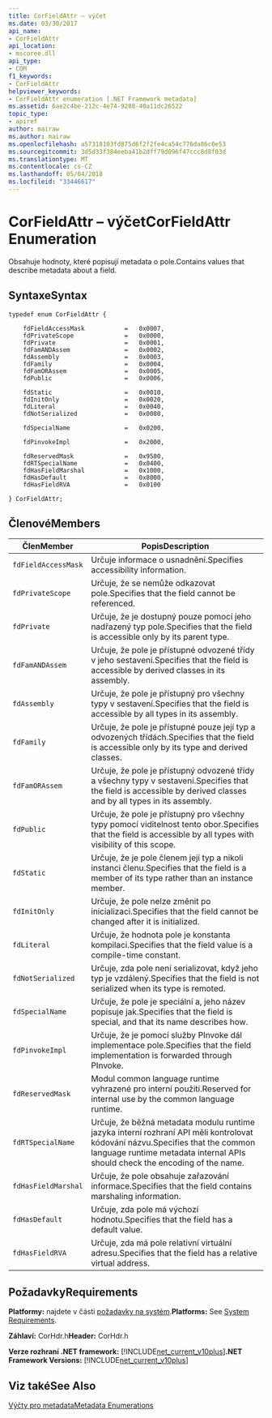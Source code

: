 ```yaml
---
title: CorFieldAttr – výčet
ms.date: 03/30/2017
api_name:
- CorFieldAttr
api_location:
- mscoree.dll
api_type:
- COM
f1_keywords:
- CorFieldAttr
helpviewer_keywords:
- CorFieldAttr enumeration [.NET Framework metadata]
ms.assetid: 6ae2c4be-212c-4e74-9288-40a11dc26522
topic_type:
- apiref
author: mairaw
ms.author: mairaw
ms.openlocfilehash: a57318103fd875d6f2f2fe4ca54c776da86c0e53
ms.sourcegitcommit: 3d5d33f384eeba41b2dff79d096f47ccc8d8f03d
ms.translationtype: MT
ms.contentlocale: cs-CZ
ms.lasthandoff: 05/04/2018
ms.locfileid: "33446617"
---
```

# <a name="corfieldattr-enumeration"></a><span data-ttu-id="11921-102">CorFieldAttr – výčet</span><span class="sxs-lookup"><span data-stu-id="11921-102">CorFieldAttr Enumeration</span></span>
<span data-ttu-id="11921-103">Obsahuje hodnoty, které popisují metadata o pole.</span><span class="sxs-lookup"><span data-stu-id="11921-103">Contains values that describe metadata about a field.</span></span>  
  
## <a name="syntax"></a><span data-ttu-id="11921-104">Syntaxe</span><span class="sxs-lookup"><span data-stu-id="11921-104">Syntax</span></span>  
  
```  
typedef enum CorFieldAttr {  
  
    fdFieldAccessMask           =   0x0007,  
    fdPrivateScope              =   0x0000,  
    fdPrivate                   =   0x0001,  
    fdFamANDAssem               =   0x0002,  
    fdAssembly                  =   0x0003,  
    fdFamily                    =   0x0004,  
    fdFamORAssem                =   0x0005,  
    fdPublic                    =   0x0006,  
  
    fdStatic                    =   0x0010,  
    fdInitOnly                  =   0x0020,  
    fdLiteral                   =   0x0040,  
    fdNotSerialized             =   0x0080,  
  
    fdSpecialName               =   0x0200,  
  
    fdPinvokeImpl               =   0x2000,  
  
    fdReservedMask              =   0x9500,  
    fdRTSpecialName             =   0x0400,  
    fdHasFieldMarshal           =   0x1000,  
    fdHasDefault                =   0x8000,  
    fdHasFieldRVA               =   0x0100  
  
} CorFieldAttr;  
```  
  
## <a name="members"></a><span data-ttu-id="11921-105">Členové</span><span class="sxs-lookup"><span data-stu-id="11921-105">Members</span></span>  
  
|<span data-ttu-id="11921-106">Člen</span><span class="sxs-lookup"><span data-stu-id="11921-106">Member</span></span>|<span data-ttu-id="11921-107">Popis</span><span class="sxs-lookup"><span data-stu-id="11921-107">Description</span></span>|  
|------------|-----------------|  
|`fdFieldAccessMask`|<span data-ttu-id="11921-108">Určuje informace o usnadnění.</span><span class="sxs-lookup"><span data-stu-id="11921-108">Specifies accessibility information.</span></span>|  
|`fdPrivateScope`|<span data-ttu-id="11921-109">Určuje, že se nemůže odkazovat pole.</span><span class="sxs-lookup"><span data-stu-id="11921-109">Specifies that the field cannot be referenced.</span></span>|  
|`fdPrivate`|<span data-ttu-id="11921-110">Určuje, že je dostupný pouze pomocí jeho nadřazený typ pole.</span><span class="sxs-lookup"><span data-stu-id="11921-110">Specifies that the field is accessible only by its parent type.</span></span>|  
|`fdFamANDAssem`|<span data-ttu-id="11921-111">Určuje, že pole je přístupné odvozené třídy v jeho sestavení.</span><span class="sxs-lookup"><span data-stu-id="11921-111">Specifies that the field is accessible by derived classes in its assembly.</span></span>|  
|`fdAssembly`|<span data-ttu-id="11921-112">Určuje, že pole je přístupný pro všechny typy v sestavení.</span><span class="sxs-lookup"><span data-stu-id="11921-112">Specifies that the field is accessible by all types in its assembly.</span></span>|  
|`fdFamily`|<span data-ttu-id="11921-113">Určuje, že pole je přístupné pouze její typ a odvozených třídách.</span><span class="sxs-lookup"><span data-stu-id="11921-113">Specifies that the field is accessible only by its type and derived classes.</span></span>|  
|`fdFamORAssem`|<span data-ttu-id="11921-114">Určuje, že pole je přístupný odvozené třídy a všechny typy v sestavení.</span><span class="sxs-lookup"><span data-stu-id="11921-114">Specifies that the field is accessible by derived classes and by all types in its assembly.</span></span>|  
|`fdPublic`|<span data-ttu-id="11921-115">Určuje, že pole je přístupný pro všechny typy pomocí viditelnost tento obor.</span><span class="sxs-lookup"><span data-stu-id="11921-115">Specifies that the field is accessible by all types with visibility of this scope.</span></span>|  
|`fdStatic`|<span data-ttu-id="11921-116">Určuje, že je pole členem její typ a nikoli instanci členu.</span><span class="sxs-lookup"><span data-stu-id="11921-116">Specifies that the field is a member of its type rather than an instance member.</span></span>|  
|`fdInitOnly`|<span data-ttu-id="11921-117">Určuje, že pole nelze změnit po inicializaci.</span><span class="sxs-lookup"><span data-stu-id="11921-117">Specifies that the field cannot be changed after it is initialized.</span></span>|  
|`fdLiteral`|<span data-ttu-id="11921-118">Určuje, že hodnota pole je konstanta kompilaci.</span><span class="sxs-lookup"><span data-stu-id="11921-118">Specifies that the field value is a compile-time constant.</span></span>|  
|`fdNotSerialized`|<span data-ttu-id="11921-119">Určuje, zda pole není serializovat, když jeho typ je vzdálený.</span><span class="sxs-lookup"><span data-stu-id="11921-119">Specifies that the field is not serialized when its type is remoted.</span></span>|  
|`fdSpecialName`|<span data-ttu-id="11921-120">Určuje, že pole je speciální a, jeho název popisuje jak.</span><span class="sxs-lookup"><span data-stu-id="11921-120">Specifies that the field is special, and that its name describes how.</span></span>|  
|`fdPinvokeImpl`|<span data-ttu-id="11921-121">Určuje, že je pomocí služby PInvoke dál implementace pole.</span><span class="sxs-lookup"><span data-stu-id="11921-121">Specifies that the field implementation is forwarded through PInvoke.</span></span>|  
|`fdReservedMask`|<span data-ttu-id="11921-122">Modul common language runtime vyhrazené pro interní použití.</span><span class="sxs-lookup"><span data-stu-id="11921-122">Reserved for internal use by the common language runtime.</span></span>|  
|`fdRTSpecialName`|<span data-ttu-id="11921-123">Určuje, že běžná metadata modulu runtime jazyka interní rozhraní API měli kontrolovat kódování názvu.</span><span class="sxs-lookup"><span data-stu-id="11921-123">Specifies that the common language runtime metadata internal APIs should check the encoding of the name.</span></span>|  
|`fdHasFieldMarshal`|<span data-ttu-id="11921-124">Určuje, že pole obsahuje zařazování informace.</span><span class="sxs-lookup"><span data-stu-id="11921-124">Specifies that the field contains marshaling information.</span></span>|  
|`fdHasDefault`|<span data-ttu-id="11921-125">Určuje, zda pole má výchozí hodnotu.</span><span class="sxs-lookup"><span data-stu-id="11921-125">Specifies that the field has a default value.</span></span>|  
|`fdHasFieldRVA`|<span data-ttu-id="11921-126">Určuje, zda má pole relativní virtuální adresu.</span><span class="sxs-lookup"><span data-stu-id="11921-126">Specifies that the field has a relative virtual address.</span></span>|  
  
## <a name="requirements"></a><span data-ttu-id="11921-127">Požadavky</span><span class="sxs-lookup"><span data-stu-id="11921-127">Requirements</span></span>  
 <span data-ttu-id="11921-128">**Platformy:** najdete v části [požadavky na systém](../../../../docs/framework/get-started/system-requirements.md).</span><span class="sxs-lookup"><span data-stu-id="11921-128">**Platforms:** See [System Requirements](../../../../docs/framework/get-started/system-requirements.md).</span></span>  
  
 <span data-ttu-id="11921-129">**Záhlaví:** CorHdr.h</span><span class="sxs-lookup"><span data-stu-id="11921-129">**Header:** CorHdr.h</span></span>  
  
 <span data-ttu-id="11921-130">**Verze rozhraní .NET framework:** [!INCLUDE[net_current_v10plus](../../../../includes/net-current-v10plus-md.md)]</span><span class="sxs-lookup"><span data-stu-id="11921-130">**.NET Framework Versions:** [!INCLUDE[net_current_v10plus](../../../../includes/net-current-v10plus-md.md)]</span></span>  
  
## <a name="see-also"></a><span data-ttu-id="11921-131">Viz také</span><span class="sxs-lookup"><span data-stu-id="11921-131">See Also</span></span>  
 [<span data-ttu-id="11921-132">Výčty pro metadata</span><span class="sxs-lookup"><span data-stu-id="11921-132">Metadata Enumerations</span></span>](../../../../docs/framework/unmanaged-api/metadata/metadata-enumerations.md)

